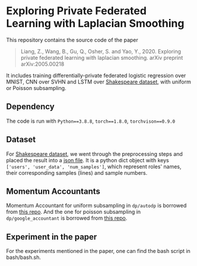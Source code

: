 # Exploring Private Federated Learning with Laplacian Smoothing

This repository contains the source code of the paper 

>Liang, Z., Wang, B., Gu, Q., Osher, S. and Yao, Y., 2020. Exploring private federated learning with laplacian smoothing. arXiv preprint arXiv:2005.00218

It includes training differentially-private federated logistic regression over MNIST, CNN over SVHN and LSTM over [Shakespeare dataset](https://github.com/TalwalkarLab/leaf), 
with uniform or Poisson subsampling.

## Dependency
The code is run with `Python==3.8.8`, `torch==1.8.0`, `torchvison==0.9.0`

## Dataset
For [Shakespeare dataset](https://github.com/TalwalkarLab/leaf), we went through the preprocessing steps and placed 
the result into a [json file](https://hkustconnect-my.sharepoint.com/:f:/g/personal/zliangak_connect_ust_hk/El4Fs_Za4nZMuzVcoB4ndoYBKphObrekRQJCYQs_smwRfw?e=OJfKRf).
It is a python dict object with keys `['users', 'user_data', 'num_samples']`, which represent roles' names, their corresponding samples (lines) and sample numbers.


## Momentum Accountants
Momentum Accountant for uniform subsampling in `dp/autodp` is borrowed from [this repo](https://github.com/yuxiangw/autodp). And the one for
poisson subsampling in `dp/google_accountant` is borrowed from [this repo](https://github.com/tensorflow/privacy/tree/master/tensorflow_privacy/privacy).




## Experiment in the paper
For the experiments mentioned in the paper, one can find the bash script in bash/bash.sh.
